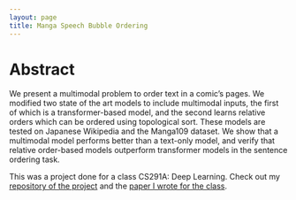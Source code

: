 ```yaml
---
layout: page
title: Manga Speech Bubble Ordering
---
```


# Abstract

We present a multimodal problem to order text in a comic’s pages. We modified two state of the art models to include multimodal inputs, the first of which is a transformer-based model, and the second learns relative orders which can be ordered using topological sort. These models are tested on Japanese Wikipedia and the Manga109 dataset. We show that a multimodal model performs better than a text-only model, and verify that relative order-based models outperform transformer models in the sentence ordering task.

This was a project done for a class CS291A: Deep Learning. Check out my [repository of the project](https://github.com/BLimmie/pytorch-pretrained-BERT) and the [paper I wrote for the class](/291A_Manga_Project.pdf).
